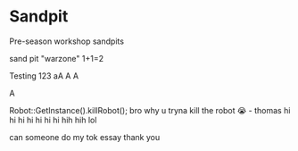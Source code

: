 # Sandpit
Pre-season workshop sandpits


sand pit "warzone"
1+1=2

Testing 123
aA
A
A

A

Robot::GetInstance().killRobot();
bro why u tryna kill the robot 😭 - thomas
hi hi hi hi hi hi hi hih hih
lol

can someone do my tok essay thank you

